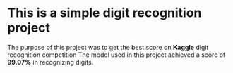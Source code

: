 # This is a simple digit recognition project
The purpose of this project was to get the best score on **Kaggle** digit recognition competition
The model used in this project achieved a score of **99.07%** in recognizing digits.
